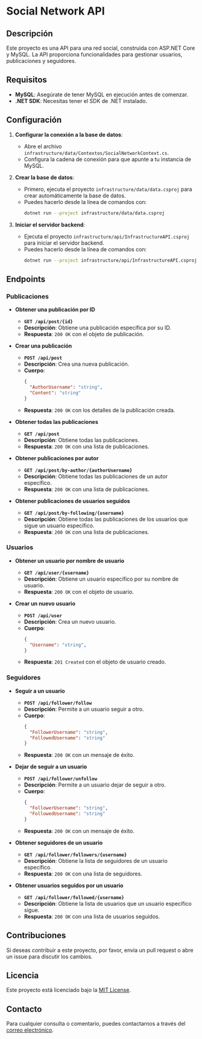 # Social Network API

## Descripción

Este proyecto es una API para una red social, construida con ASP.NET Core y MySQL. La API proporciona funcionalidades para gestionar usuarios, publicaciones y seguidores.

## Requisitos

- **MySQL**: Asegúrate de tener MySQL en ejecución antes de comenzar.
- **.NET SDK**: Necesitas tener el SDK de .NET instalado.

## Configuración

1. **Configurar la conexión a la base de datos**:
   - Abre el archivo `infrastructure/data/Contextos/SocialNetworkContext.cs`.
   - Configura la cadena de conexión para que apunte a tu instancia de MySQL.

2. **Crear la base de datos**:
   - Primero, ejecuta el proyecto `infrastructure/data/data.csproj` para crear automáticamente la base de datos.
   - Puedes hacerlo desde la línea de comandos con:
     ```bash
     dotnet run --project infrastructure/data/data.csproj
     ```

3. **Iniciar el servidor backend**:
   - Ejecuta el proyecto `infrastructure/api/InfrastructureAPI.csproj` para iniciar el servidor backend.
   - Puedes hacerlo desde la línea de comandos con:
     ```bash
     dotnet run --project infrastructure/api/InfrastructureAPI.csproj
     ```

## Endpoints

### Publicaciones

- **Obtener una publicación por ID**
  - **`GET /api/post/{id}`**
  - **Descripción**: Obtiene una publicación específica por su ID.
  - **Respuesta**: `200 OK` con el objeto de publicación.

- **Crear una publicación**
  - **`POST /api/post`**
  - **Descripción**: Crea una nueva publicación.
  - **Cuerpo**: 
    ```json
    {
      "AuthorUsername": "string",
      "Content": "string"
    }
    ```
  - **Respuesta**: `200 OK` con los detalles de la publicación creada.

- **Obtener todas las publicaciones**
  - **`GET /api/post`**
  - **Descripción**: Obtiene todas las publicaciones.
  - **Respuesta**: `200 OK` con una lista de publicaciones.

- **Obtener publicaciones por autor**
  - **`GET /api/post/by-author/{authorUsername}`**
  - **Descripción**: Obtiene todas las publicaciones de un autor específico.
  - **Respuesta**: `200 OK` con una lista de publicaciones.

- **Obtener publicaciones de usuarios seguidos**
  - **`GET /api/post/by-following/{username}`**
  - **Descripción**: Obtiene todas las publicaciones de los usuarios que sigue un usuario específico.
  - **Respuesta**: `200 OK` con una lista de publicaciones.

### Usuarios

- **Obtener un usuario por nombre de usuario**
  - **`GET /api/user/{username}`**
  - **Descripción**: Obtiene un usuario específico por su nombre de usuario.
  - **Respuesta**: `200 OK` con el objeto de usuario.

- **Crear un nuevo usuario**
  - **`POST /api/user`**
  - **Descripción**: Crea un nuevo usuario.
  - **Cuerpo**:
    ```json
    {
      "Username": "string",
    }
    ```
  - **Respuesta**: `201 Created` con el objeto de usuario creado.

### Seguidores

- **Seguir a un usuario**
  - **`POST /api/follower/follow`**
  - **Descripción**: Permite a un usuario seguir a otro.
  - **Cuerpo**:
    ```json
    {
      "FollowerUsername": "string",
      "FollowedUsername": "string"
    }
    ```
  - **Respuesta**: `200 OK` con un mensaje de éxito.

- **Dejar de seguir a un usuario**
  - **`POST /api/follower/unfollow`**
  - **Descripción**: Permite a un usuario dejar de seguir a otro.
  - **Cuerpo**:
    ```json
    {
      "FollowerUsername": "string",
      "FollowedUsername": "string"
    }
    ```
  - **Respuesta**: `200 OK` con un mensaje de éxito.

- **Obtener seguidores de un usuario**
  - **`GET /api/follower/followers/{username}`**
  - **Descripción**: Obtiene la lista de seguidores de un usuario específico.
  - **Respuesta**: `200 OK` con una lista de seguidores.

- **Obtener usuarios seguidos por un usuario**
  - **`GET /api/follower/followed/{username}`**
  - **Descripción**: Obtiene la lista de usuarios que un usuario específico sigue.
  - **Respuesta**: `200 OK` con una lista de usuarios seguidos.

## Contribuciones

Si deseas contribuir a este proyecto, por favor, envía un pull request o abre un issue para discutir los cambios.

## Licencia

Este proyecto está licenciado bajo la [MIT License](LICENSE).

## Contacto

Para cualquier consulta o comentario, puedes contactarnos a través del [correo electrónico](mailto:example@example.com).

